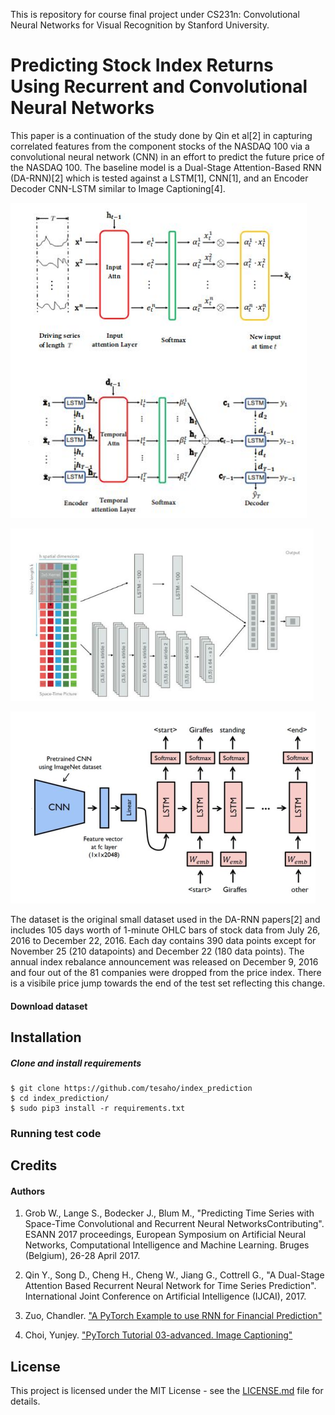 This is repository for course final project under CS231n: Convolutional Neural Networks for Visual Recognition by Stanford University. 

# Predicting Stock Index Returns Using Recurrent and Convolutional Neural Networks

This paper is a continuation of the study done by Qin et al[2] in capturing correlated features from the component stocks of the NASDAQ 100 via a convolutional neural network (CNN) in an effort to predict the future price of the NASDAQ 100.  The baseline model is a Dual-Stage Attention-Based RNN (DA-RNN)[2] which is tested against a LSTM[1], CNN[1], and an Encoder Decoder CNN-LSTM similar to Image Captioning[4]. 

![DA-RNN](pictures/darnn.png)

![ST-RNN](pictures/st-rnn.png)

![image_captioning](pictures/image_captioning.png)

The dataset is the original small dataset used in the DA-RNN papers[2] and includes 105 days worth of 1-minute OHLC bars of stock data from July 26, 2016 to December 22, 2016.  Each day contains 390 data points except for November 25 (210 datapoints) and December 22 (180 data points).  The annual index rebalance announcement was released on December 9, 2016 and four out of the 81 companies were dropped from the price index.  There is a visibile price jump towards the end of the test set reflecting this change.

#### Download dataset


## Installation
##### Clone and install requirements
    $ git clone https://github.com/tesaho/index_prediction
    $ cd index_prediction/
    $ sudo pip3 install -r requirements.txt

### Running test code


## Credits
#### Authors

1) Grob W., Lange S., Bodecker J., Blum M., "Predicting Time Series with Space-Time Convolutional and Recurrent Neural NetworksContributing".  ESANN 2017 proceedings, European Symposium on Artificial Neural Networks, Computational Intelligence and Machine Learning. Bruges (Belgium), 26-28 April 2017. 

2) Qin Y., Song D., Cheng H., Cheng W., Jiang G., Cottrell G., "A Dual-Stage Attention Based Recurrent Neural Network for Time Series Prediction".  International Joint Conference on Artificial Intelligence (IJCAI), 2017.

3) Zuo, Chandler.  ["A PyTorch Example to use RNN for Financial Prediction"](https://github.com/chandlerzuo/chandlerzuo.github.io/tree/master/codes/da_rnn)

4) Choi, Yunjey.  ["PyTorch Tutorial 03-advanced. Image Captioning"](https://github.com/yunjey/pytorch-tutorial/blob/master/tutorials/03-advanced/image_captioning/model.py)

## License

This project is licensed under the MIT License - see the [LICENSE.md](LICENSE.md) file for details.




